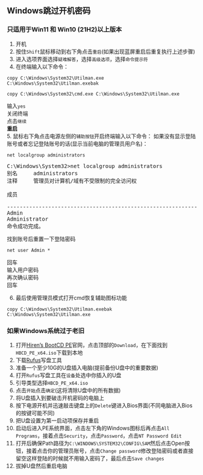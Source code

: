 ## Windows跳过开机密码

### 只适用于Win11 和 Win10 (21H2)以上版本
1. 开机
2. 按住`Shift`鼠标移动到右下角点击`重启`(如果出现蓝屏重启后重复执行上述步骤)
3. 进入选项界面选择`疑难解答`，选择`高级选项`，选择`命令提示符`
4. 在终端输入以下命令：
```
copy C:\Windows\System32\Utilman.exe C:\Windows\System32\Utilman.exebak
```
```
copy C:\Windows\System32\cmd.exe C:\Windows\System32\Utilman.exe
```
输入`yes`  
关闭终端  
点击`继续`  
**重启**  
5. 鼠标右下角点击电源左侧的`辅助按钮`开启终端输入以下命令：
如果没有显示登陆账号或者忘记登陆账号的话(显示当前电脑的管理员用户名)：
```
net localgroup administrators
```
<pre>
C:\Windows\System32>net localgroup administrators
别名     administrators
注释     管理员对计算机/域有不受限制的完全访问权

成员

-------------------------------------------------------------------------------
Admin
Administrator
命令成功完成。
</pre>
找到账号后重置一下登陆密码
```
net user Admin *
```
回车  
输入用户密码  
再次确认密码  
回车

6. 最后使用管理员模式打开cmd恢复辅助图标功能
```
copy C:\Windows\System32\Utilman.exebak C:\Windows\System32\Utilman.exe
```

### 如果Windows系统过于老旧
1. 打开[Hiren’s BootCD PE](https://www.hirensbootcd.org/)官网，点击顶部的`Download`，在下面找到`HBCD_PE_x64.iso`下载到本地
2. 下载[Rufus](https://rufus.ie/zh/)写盘工具
3. 准备一个至少10G的U盘插入电脑(提前备份U盘中的重要数据)
4. 打开`Rufus`写盘工具在`设备`处选中你插入的U盘
5. 引导类型选择`HBCD_PE_x64.iso`
6. 点击`开始`点击`确定`(这将清除U盘中的所有数据)
7. 将U盘插入到要破击开机密码的电脑上
8. 按下电源开机并迅速敲击键盘上的`Delete`键进入Bios界面(不同电脑进入Bios的按键可能不同)
9. 把U盘设置为第一启动项保存并重启
10. 启动后进入PE系统界面，点击左下角的Windows图标后再点击`All Programs`，接着点击`Security`，点击`Password`，点击`NT Password Edit`
11. 打开后确保Path路径为`C:\WINDOWS\SYSTEM32\CONFIG\SAM`然后点击Open按钮，接着点击你的管理员账号，点击`Change password`修改登陆密码或者直接留空这样登陆的时候就不用输入密码了，最后点击`Save changes`
12. 拔掉U盘然后重启电脑
